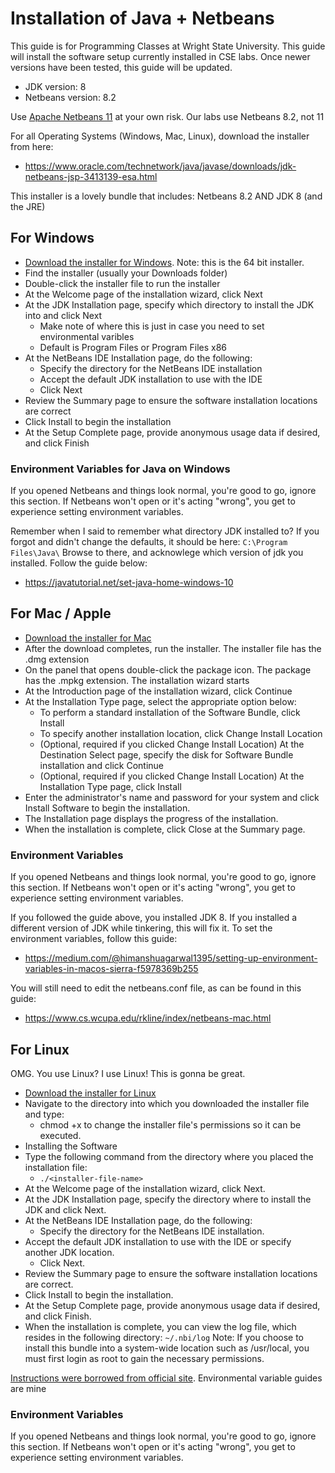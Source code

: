 # Installation of Java + Netbeans
This guide is for Programming Classes at Wright State University.  This guide will install the software setup currently installed in CSE labs.  Once newer versions have been tested, this guide will be updated.

- JDK version: 8
- Netbeans version: 8.2

Use [Apache Netbeans 11](https://netbeans.apache.org/download/) at your own risk.  Our labs use Netbeans 8.2, not 11

For all Operating Systems (Windows, Mac, Linux), download the installer from here:
- https://www.oracle.com/technetwork/java/javase/downloads/jdk-netbeans-jsp-3413139-esa.html

This installer is a lovely bundle that includes: Netbeans 8.2 AND JDK 8 (and the JRE)

## For Windows
- [Download the installer for Windows](http://download.oracle.com/otn-pub/java/jdk-nb/8u111-8.2/jdk-8u111-nb-8_2-windows-x64.exe).  Note: this is the 64 bit installer.  
- Find the installer (usually your Downloads folder)
- Double-click the installer file to run the installer
- At the Welcome page of the installation wizard, click Next
- At the JDK Installation page, specify which directory to install the JDK into and click Next
  - Make note of where this is just in case you need to set environmental varibles
  - Default is Program Files or Program Files x86
- At the NetBeans IDE Installation page, do the following:
  - Specify the directory for the NetBeans IDE installation
  - Accept the default JDK installation to use with the IDE
  - Click Next
- Review the Summary page to ensure the software installation locations are correct
- Click Install to begin the installation
- At the Setup Complete page, provide anonymous usage data if desired, and click Finish

### Environment Variables for Java on Windows
If you opened Netbeans and things look normal, you're good to go, ignore this section.  If Netbeans won't open or it's acting "wrong", you get to experience setting environment variables.

Remember when I said to remember what directory JDK installed to?  If you forgot and didn't change the defaults, it should be here: `C:\Program Files\Java\`  Browse to there, and acknowlege which version of jdk you installed.  Follow the guide below:
- https://javatutorial.net/set-java-home-windows-10

## For Mac / Apple
- [Download the installer for Mac](http://download.oracle.com/otn-pub/java/jdk-nb/8u111-8.2/jdk-8u111-nb-8_2-macosx-x64.dmg)
- After the download completes, run the installer. The installer file has the .dmg extension
- On the panel that opens double-click the package icon. The package has the .mpkg extension. The installation wizard starts
- At the Introduction page of the installation wizard, click Continue
- At the Installation Type page, select the appropriate option below:
  - To perform a standard installation of the Software Bundle, click Install
  - To specify another installation location, click Change Install Location
  - (Optional, required if you clicked Change Install Location) At the Destination Select page, specify the disk for Software Bundle installation and click Continue
  - (Optional, required if you clicked Change Install Location) At the Installation Type page, click Install
- Enter the administrator's name and password for your system and click Install Software to begin the installation.
- The Installation page displays the progress of the installation.
- When the installation is complete, click Close at the Summary page.

### Environment Variables
If you opened Netbeans and things look normal, you're good to go, ignore this section.  If Netbeans won't open or it's acting "wrong", you get to experience setting environment variables.

If you followed the guide above, you installed JDK 8.  If you installed a different version of JDK while tinkering, this will fix it.  To set the environment variables, follow this guide:
- https://medium.com/@himanshuagarwal1395/setting-up-environment-variables-in-macos-sierra-f5978369b255

You will still need to edit the netbeans.conf file, as can be found in this guide:
- https://www.cs.wcupa.edu/rkline/index/netbeans-mac.html

## For Linux
OMG. You use Linux?  I use Linux!  This is gonna be great.
- [Download the installer for Linux](http://download.oracle.com/otn-pub/java/jdk-nb/8u111-8.2/jdk-8u111-nb-8_2-linux-x64.sh)
- Navigate to the directory into which you downloaded the installer file and type:
  - chmod +x <installer-file-name> to change the installer file's permissions so it can be executed.
- Installing the Software
- Type the following command from the directory where you placed the installation file:
  - `./<installer-file-name>`
- At the Welcome page of the installation wizard, click Next.
- At the JDK Installation page, specify the directory where to install the JDK and click Next.
- At the NetBeans IDE Installation page, do the following:
  - Specify the directory for the NetBeans IDE installation.
- Accept the default JDK installation to use with the IDE or specify another JDK location.
  - Click Next.
- Review the Summary page to ensure the software installation locations are correct.
- Click Install to begin the installation.
- At the Setup Complete page, provide anonymous usage data if desired, and click Finish.
- When the installation is complete, you can view the log file, which resides in the following directory: `~/.nbi/log`
Note: If you choose to install this bundle into a system-wide location such as /usr/local, you must first login as root to gain the necessary permissions.
  
[Instructions were borrowed from official site](https://www.oracle.com/technetwork/java/javase/downloads/install-jdk6-22nb691-177131.html).  Environmental variable guides are mine

### Environment Variables
If you opened Netbeans and things look normal, you're good to go, ignore this section.  If Netbeans won't open or it's acting "wrong", you get to experience setting environment variables.

